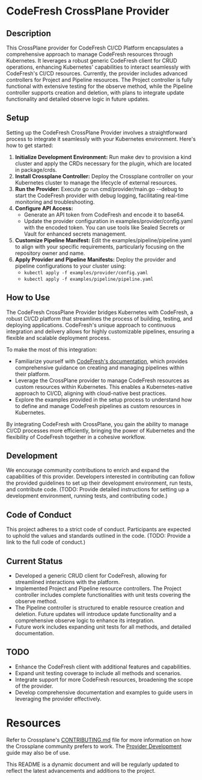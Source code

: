 # CodeFresh CrossPlane Provider

## Description
This CrossPlane provider for CodeFresh CI/CD Platform encapsulates a comprehensive approach to manage CodeFresh resources through Kubernetes. It leverages a robust generic CodeFresh client for CRUD operations, enhancing Kubernetes' capabilities to interact seamlessly with CodeFresh's CI/CD resources. Currently, the provider includes advanced controllers for Project and Pipeline resources. The Project controller is fully functional with extensive testing for the observe method, while the Pipeline controller supports creation and deletion, with plans to integrate update functionality and detailed observe logic in future updates.

## Setup

Setting up the CodeFresh CrossPlane Provider involves a straightforward process to integrate it seamlessly with your Kubernetes environment. Here's how to get started:
1. <b>Initialize Development Environment:</b> Run make dev to provision a kind cluster and apply the CRDs necessary for the plugin, which are located in package/crds.
2. <b>Install Crossplane Controller:</b> Deploy the Crossplane controller on your Kubernetes cluster to manage the lifecycle of external resources.
3. <b>Run the Provider:</b> Execute go run cmd/provider/main.go --debug to start the CodeFresh provider with debug logging, facilitating real-time monitoring and troubleshooting.
4. <b>Configure API Access:</b>
   - Generate an API token from CodeFresh and encode it to base64.
   - Update the provider configuration in examples/provider/config.yaml with the encoded token. You can use tools like Sealed Secrets or Vault for enhanced secrets management.
5. <b>Customize Pipeline Manifest:</b> Edit the examples/pipeline/pipeline.yaml to align with your specific requirements, particularly focusing on the repository owner and name.
6. <b>Apply Provider and Pipeline Manifests:</b> Deploy the provider and pipeline configurations to your cluster using:
    - ```kubectl apply -f examples/provider/config.yaml```
    - ```kubectl apply -f examples/pipeline/pipeline.yaml```

## How to Use

The CodeFresh CrossPlane Provider bridges Kubernetes with CodeFresh, a robust CI/CD platform that streamlines the process of building, testing, and deploying applications. CodeFresh's unique approach to continuous integration and delivery allows for highly customizable pipelines, ensuring a flexible and scalable deployment process.

To make the most of this integration:
- Familiarize yourself with [CodeFresh's documentation](https://codefresh.io/docs/), which provides comprehensive guidance on creating and managing pipelines within their platform.
- Leverage the CrossPlane provider to manage CodeFresh resources as custom resources within Kubernetes. This enables a Kubernetes-native approach to CI/CD, aligning with cloud-native best practices.
- Explore the examples provided in the setup process to understand how to define and manage CodeFresh pipelines as custom resources in Kubernetes.

By integrating CodeFresh with CrossPlane, you gain the ability to manage CI/CD processes more efficiently, bringing the power of Kubernetes and the flexibility of CodeFresh together in a cohesive workflow.

## Development

We encourage community contributions to enrich and expand the capabilities of this provider. Developers interested in contributing can follow the provided guidelines to set up their development environment, run tests, and contribute code. (TODO: Provide detailed instructions for setting up a development environment, running tests, and contributing code.)
## Code of Conduct

This project adheres to a strict code of conduct. Participants are expected to uphold the values and standards outlined in the code. (TODO: Provide a link to the full code of conduct.)
## Current Status
-  Developed a generic CRUD client for CodeFresh, allowing for streamlined interactions with the platform.
-  Implemented Project and Pipeline resource controllers. The Project controller includes complete functionalities with unit tests covering the observe method.
-  The Pipeline controller is structured to enable resource creation and deletion. Future updates will introduce update functionality and a comprehensive observe logic to enhance its integration.
-  Future work includes expanding unit tests for all methods, and detailed documentation.

## TODO
- Enhance the CodeFresh client with additional features and capabilities.
- Expand unit testing coverage to include all methods and scenarios.
- Integrate support for more CodeFresh resources, broadening the scope of the provider.
- Develop comprehensive documentation and examples to guide users in leveraging the provider effectively.


# Resources

Refer to Crossplane's [CONTRIBUTING.md] file for more information on how the
Crossplane community prefers to work. The [Provider Development][provider-dev]
guide may also be of use.

This README is a dynamic document and will be regularly updated to reflect the latest advancements and additions to the project.

[CONTRIBUTING.md]: https://github.com/crossplane/crossplane/blob/master/CONTRIBUTING.md
[provider-dev]: https://github.com/crossplane/crossplane/blob/master/contributing/guide-provider-development.md
